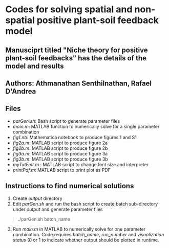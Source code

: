 # Codes for solving spatial and non-spatial positive plant-soil feedback model
## Manusciprt titled "Niche theory for positive plant-soil feedbacks" has the details of the model and results
## Authors: Athmanathan Senthilnathan, Rafael D'Andrea

## Files
* *parGen.sh*: Bash script to generate parameter files
* *main.m*: MATLAB function to numerically solve for a single parameter combination
* *fig1.nb*: Mathematica notebook to produce figures 1 and S1
* *fig2a.m*: MATLAB script to produce figure 2a
* *fig2b.m*: MATLAB script to produce figure 2b
* *fig3a.m*: MATLAB script to produce figure 3a
* *fig3b.m*: MATLAB script to produce figure 3b
* *myTxtFmt.m* : MATLAB script to change font size and interpreter
* *printPdf.m*: MATLAB script to print plot as PDF

## Instructions to find numerical solutions
1. Create *output* directory
2. Edit *parGen.sh* and run the bash script to create batch sub-directory under *output* and generate parameter files
> ./parGen.sh batch\_name
3. Run *main.m* in MATLAB to numerically solve for one parameter combination. Code requires *batch_name*, *run_number* and *visualization status* (0 or 1 to indicate whether output should be plotted in runtime.
